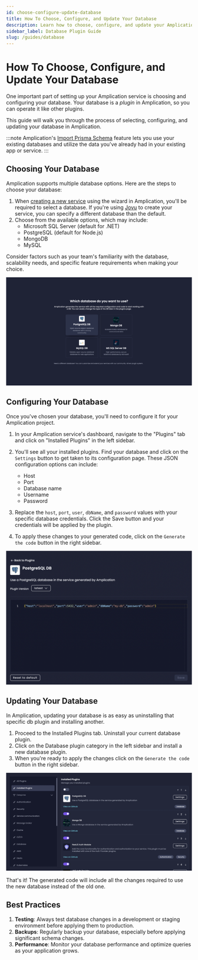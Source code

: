 ```yaml
---
id: choose-configure-update-database
title: How To Choose, Configure, and Update Your Database
description: Learn how to choose, configure, and update your Amplication database using plugins.
sidebar_label: Database Plugin Guide
slug: /guides/database
---
```


# How To Choose, Configure, and Update Your Database

One important part of setting up your Amplication service is choosing and configuring your database. Your database is a _plugin_ in Amplication, so you can operate it like other plugins.

This guide will walk you through the process of selecting, configuring, and updating your database in Amplication.

:::note
Amplication's [Import Prisma Schema](/how-to/import-prisma-schema/) feature lets you use your existing databases and utilize the data you've already had in your existing app or service.
:::

## Choosing Your Database

Amplication supports multiple database options. Here are the steps to choose your database:

1. When [creating a new service](/first-service/) using the wizard in Amplication, you'll be required to select a database. If you're using [Jovu](/amplication-ai/) to create your service, you can specify a different database than the default.
2. Choose from the available options, which may include:
   - Microsoft SQL Server (default for .NET)
   - PostgreSQL (default for Node.js)
   - MongoDB
   - MySQL

Consider factors such as your team's familiarity with the database, scalability needs, and specific feature requirements when making your choice.

![](./../plugins/assets/guides/choose-your-database.png)

## Configuring Your Database

Once you've chosen your database, you'll need to configure it for your Amplication project.

1. In your Amplication service's dashboard, navigate to the "Plugins" tab and click on "Installed Plugins" in the left sidebar.
2. You'll see all your installed plugins. Find your database and click on the `Settings` button to get taken to its configuration page. These JSON configuration options can include:
   - Host
   - Port
   - Database name
   - Username
   - Password

3. Replace the `host`, `port`, `user`, `dbName`, and `password` values with your specific database credentials. Click the Save button and your credentials will be applied by the plugin.
4. To apply these changes to your generated code, click on the `Generate the code` button in the right sidebar.

![Amplication Database Settings Configuration Page](./../plugins/assets/guides/db-settings.png)

## Updating Your Database

In Amplication, updating your database is as easy as uninstalling that specific db plugin and installing another.

1. Proceed to the Installed Plugins tab. Uninstall your current database plugin.
2. Click on the Database plugin category in the left sidebar and install a new database plugin.
3. When you're ready to apply the changes click on the `Generate the code` button in the right sidebar.

![Amplication Database Update DB](./../plugins/assets/guides/another-database.png)

That's it! The generated code will include all the changes required to use the new database instead of the old one.

## Best Practices

1. **Testing**: Always test database changes in a development or staging environment before applying them to production.
2. **Backups**: Regularly backup your database, especially before applying significant schema changes.
3. **Performance**: Monitor your database performance and optimize queries as your application grows.
